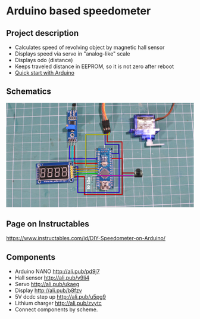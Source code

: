 # Arduino based speedometer
## Project description
- Calculates speed of revolving object by magnetic hall sensor
- Displays speed via servo in "analog-like" scale
- Displays odo (distance)
- Keeps traveled distance in EEPROM, so it is not zero after reboot
- [Quick start with Arduino](https://learn.sparkfun.com/tutorials/installing-arduino-ide)

## Schematics
![Speedometer 1.0](https://github.com/AlexGyver/Arduino_speedometer/blob/master/Screenshot_12.jpg)

## Page on Instructables
https://www.instructables.com/id/DIY-Speedometer-on-Arduino/

## Components
* Arduino NANO http://ali.pub/pd9j7
* Hall sensor http://ali.pub/v9li4
* Servo http://ali.pub/ukaeg
* Display http://ali.pub/b8fzv
* 5V dcdc step up http://ali.pub/u5pg9
* Lithium charger http://ali.pub/zvytc
* Connect components by scheme.
